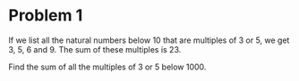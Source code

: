 # Problem 1
If we list all the natural numbers below 10 that are multiples of 3 or 5,
we get 3, 5, 6 and 9. The sum of these multiples is 23.


Find the sum of all the multiples of 3 or 5 below 1000.